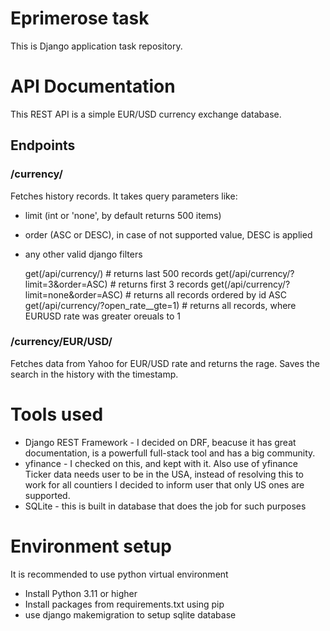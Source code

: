 # Eprimerose task
This is Django application task repository.

# API Documentation
This REST API is a simple EUR/USD currency exchange database.

## Endpoints
### /currency/
Fetches history records. It takes query parameters like:
- limit (int or 'none', by default returns 500 items)
- order (ASC or DESC), in case of not supported value, DESC is applied
- any other valid django filters


    get(/api/currency/) # returns last 500 records
    get(/api/currency/?limit=3&order=ASC) # returns first 3 records
    get(/api/currency/?limit=none&order=ASC) # returns all records ordered by id ASC
    get(/api/currency/?open_rate__gte=1) # returns all records, where EURUSD rate was greater oreuals to 1

### /currency/EUR/USD/
Fetches data from Yahoo for EUR/USD rate and returns the rage. Saves the search in the history with the timestamp.

# Tools used
* Django REST Framework - I decided on DRF, beacuse it has great documentation, is a powerfull full-stack tool and has a big community.
* yfinance - I checked on this, and kept with it. Also use of yfinance Ticker data needs user to be in the USA, instead of resolving this to work for all countiers I decided to inform user that only US ones are supported. 
* SQLite - this is built in database that does the job for such purposes
# Environment setup
It is recommended to use python virtual environment
* Install Python 3.11 or higher
* Install packages from requirements.txt using pip
* use django makemigration to setup sqlite database
